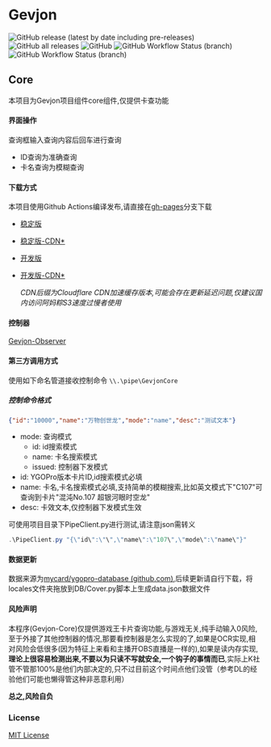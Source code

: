# Gevjon

![GitHub release (latest by date including pre-releases)](https://img.shields.io/github/v/release/RyoLee/Gevjon?include_prereleases&style=flat-square)
![GitHub all releases](https://img.shields.io/github/downloads/RyoLee/Gevjon/total?style=flat-square)
![GitHub](https://img.shields.io/github/license/RyoLee/Gevjon?style=flat-square)
![GitHub Workflow Status (branch)](https://img.shields.io/github/workflow/status/RyoLee/Gevjon/.NET%20Core%20Desktop/master?label=Master&style=flat-square)
![GitHub Workflow Status (branch)](https://img.shields.io/github/workflow/status/RyoLee/Gevjon/.NET%20Core%20Desktop/dev?label=Dev&style=flat-square)

## Core

本项目为Gevjon项目组件core组件,仅提供卡查功能

#### 界面操作

查询框输入查询内容后回车进行查询

- ID查询为准确查询
- 卡名查询为模糊查询

#### 下载方式

本项目使用Github Actions编译发布,请直接在[gh-pages](https://github.com/RyoLee/Gevjon/tree/gh-pages)分支下载

- [稳定版](https://github.com/RyoLee/Gevjon/raw/gh-pages/Gevjon.7z)

- [稳定版-CDN*](https://raw.githubusercontents.com/RyoLee/Gevjon/gh-pages/Gevjon.7z)

- [开发版](https://github.com/RyoLee/Gevjon/raw/gh-pages/Gevjon-dev.7z)

- [开发版-CDN*](https://raw.githubusercontents.com/RyoLee/Gevjon/gh-pages/Gevjon-dev.7z)
  
    *CDN后缀为Cloudflare CDN加速缓存版本,可能会存在更新延迟问题,仅建议国内访问阿妈粽S3速度过慢者使用*

#### 控制器

[Gevjon-Observer](https://github.com/RyoLee/Gevjon-Observer)

#### 第三方调用方式

使用如下命名管道接收控制命令
```\\.\pipe\GevjonCore```

##### 控制命令格式

```json
{"id":"10000","name":"万物创世龙","mode":"name","desc":"测试文本"}
```

- mode: 查询模式
  - id: id搜索模式
  - name: 卡名搜索模式
  - issued: 控制器下发模式
- id: YGOPro版本卡片ID,id搜索模式必填
- name: 卡名,卡名搜索模式必填,支持简单的模糊搜索,比如英文模式下"C107"可查询到卡片"混沌No.107 超银河眼时空龙"
- desc: 卡效文本,仅控制器下发模式生效

可使用项目目录下PipeClient.py进行测试,请注意json需转义

```powershell
.\PipeClient.py "{\"id\":\"\",\"name\":\"107\",\"mode\":\"name\"}"
```

#### 数据更新

数据来源为[mycard/ygopro-database (github.com)](https://github.com/mycard/ygopro-database),后续更新请自行下载，将locales文件夹拖放到DB/Cover.py脚本上生成data.json数据文件

#### 风险声明

本程序(Gevjon-Core)仅提供游戏王卡片查询功能,与游戏无关,纯手动输入0风险,至于外接了其他控制器的情况,那要看控制器是怎么实现的了,如果是OCR实现,相对风险会低很多(因为特征上来看和主播开OBS直播是一样的),如果是读内存实现,**理论上很容易检测出来,不要以为只读不写就安全,一个钩子的事情而已**,实际上K社管不管那100%是他们内部决定的,只不过目前这个时间点他们没管（参考DL的经验他们可能也懒得管这种非恶意利用）

**总之,风险自负**

### License

[MIT License](https://github.com/RyoLee/Gevjon/blob/master/LICENSE)